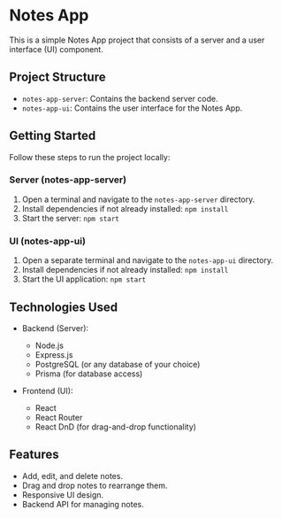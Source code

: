 # Notes App

This is a simple Notes App project that consists of a server and a user interface (UI) component.

## Project Structure

- `notes-app-server`: Contains the backend server code.
- `notes-app-ui`: Contains the user interface for the Notes App.

## Getting Started

Follow these steps to run the project locally:

### Server (notes-app-server)

1. Open a terminal and navigate to the `notes-app-server` directory.
2. Install dependencies if not already installed: `npm install`
3. Start the server: `npm start`

### UI (notes-app-ui)

1. Open a separate terminal and navigate to the `notes-app-ui` directory.
2. Install dependencies if not already installed: `npm install`
3. Start the UI application: `npm start`

## Technologies Used

- Backend (Server):
  - Node.js
  - Express.js
  - PostgreSQL (or any database of your choice)
  - Prisma (for database access)

- Frontend (UI):
  - React
  - React Router
  - React DnD (for drag-and-drop functionality)

## Features

- Add, edit, and delete notes.
- Drag and drop notes to rearrange them.
- Responsive UI design.
- Backend API for managing notes.

